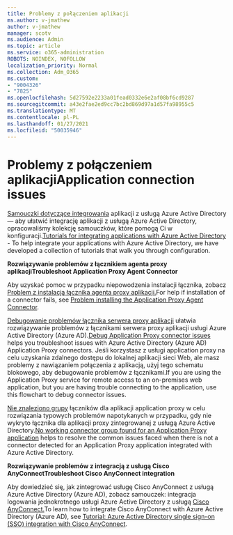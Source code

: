 ```yaml
---
title: Problemy z połączeniem aplikacji
ms.author: v-jmathew
author: v-jmathew
manager: scotv
ms.audience: Admin
ms.topic: article
ms.service: o365-administration
ROBOTS: NOINDEX, NOFOLLOW
localization_priority: Normal
ms.collection: Adm_O365
ms.custom:
- "9004326"
- "7825"
ms.openlocfilehash: 5d27592e2233a01fead0332e6e2af08bf6cd9287
ms.sourcegitcommit: a43e2fae2ed9cc7bc2bd869d97a1d57fa98955c5
ms.translationtype: MT
ms.contentlocale: pl-PL
ms.lasthandoff: 01/27/2021
ms.locfileid: "50035946"
---
```

# <a name="application-connection-issues"></a><span data-ttu-id="6d08d-102">Problemy z połączeniem aplikacji</span><span class="sxs-lookup"><span data-stu-id="6d08d-102">Application connection issues</span></span>

<span data-ttu-id="6d08d-103">[Samouczki dotyczące integrowania](https://docs.microsoft.com/azure/active-directory/saas-apps/tutorial-list) aplikacji z usługą Azure Active Directory — aby ułatwić integrację aplikacji z usługą Azure Active Directory, opracowaliśmy kolekcję samouczków, które pomogą Ci w konfiguracji.</span><span class="sxs-lookup"><span data-stu-id="6d08d-103">[Tutorials for integrating applications with Azure Active Directory](https://docs.microsoft.com/azure/active-directory/saas-apps/tutorial-list) - To help integrate your applications with Azure Active Directory, we have developed a collection of tutorials that walk you through configuration.</span></span>

<span data-ttu-id="6d08d-104">**Rozwiązywanie problemów z łącznikiem agenta proxy aplikacji**</span><span class="sxs-lookup"><span data-stu-id="6d08d-104">**Troubleshoot Application Proxy Agent Connector**</span></span>

<span data-ttu-id="6d08d-105">Aby uzyskać pomoc w przypadku niepowodzenia instalacji łącznika, zobacz [Problem z instalacją łącznika agenta proxy aplikacji.](https://docs.microsoft.com/azure/active-directory/manage-apps/application-proxy-connector-installation-problem)</span><span class="sxs-lookup"><span data-stu-id="6d08d-105">For help if installation of a connector fails, see [Problem installing the Application Proxy Agent Connector](https://docs.microsoft.com/azure/active-directory/manage-apps/application-proxy-connector-installation-problem).</span></span>

<span data-ttu-id="6d08d-106">[Debugowanie problemów łącznika serwera proxy aplikacji](https://docs.microsoft.com/azure/active-directory/manage-apps/application-proxy-debug-connectors) ułatwia rozwiązywanie problemów z łącznikami serwera proxy aplikacji usługi Azure Active Directory (Azure AD).</span><span class="sxs-lookup"><span data-stu-id="6d08d-106">[Debug Application Proxy connector issues](https://docs.microsoft.com/azure/active-directory/manage-apps/application-proxy-debug-connectors) helps you troubleshoot issues with Azure Active Directory (Azure AD) Application Proxy connectors.</span></span> <span data-ttu-id="6d08d-107">Jeśli korzystasz z usługi application proxy na celu uzyskania zdalnego dostępu do lokalnej aplikacji sieci Web, ale masz problemy z nawiązaniem połączenia z aplikacją, użyj tego schematu blokowego, aby debugowanie problemów z łącznikami.</span><span class="sxs-lookup"><span data-stu-id="6d08d-107">If you are using the Application Proxy service for remote access to an on-premises web application, but you are having trouble connecting to the application, use this flowchart to debug connector issues.</span></span>

<span data-ttu-id="6d08d-108">[Nie znaleziono grupy](https://docs.microsoft.com/azure/active-directory/manage-apps/application-proxy-connectivity-no-working-connector) łączników dla aplikacji application proxy w celu rozwiązania typowych problemów napotykanych w przypadku, gdy nie wykryto łącznika dla aplikacji proxy zintegrowanej z usługą Azure Active Directory.</span><span class="sxs-lookup"><span data-stu-id="6d08d-108">[No working connector group found for an Application Proxy application](https://docs.microsoft.com/azure/active-directory/manage-apps/application-proxy-connectivity-no-working-connector) helps to resolve the common issues faced when there is not a connector detected for an Application Proxy application integrated with Azure Active Directory.</span></span>

<span data-ttu-id="6d08d-109">**Rozwiązywanie problemów z integracją z usługą Cisco AnyConnect**</span><span class="sxs-lookup"><span data-stu-id="6d08d-109">**Troubleshoot Cisco AnyConnect integration**</span></span>

<span data-ttu-id="6d08d-110">Aby dowiedzieć się, jak zintegrować usługę Cisco AnyConnect z usługą Azure Active Directory (Azure AD), zobacz samouczek: integracja logowania jednokrotnego usługi Azure Active Directory z usługą [Cisco AnyConnect.](https://docs.microsoft.com/azure/active-directory/saas-apps/cisco-anyconnect)</span><span class="sxs-lookup"><span data-stu-id="6d08d-110">To learn how to integrate Cisco AnyConnect with Azure Active Directory (Azure AD), see [Tutorial: Azure Active Directory single sign-on (SSO) integration with Cisco AnyConnect](https://docs.microsoft.com/azure/active-directory/saas-apps/cisco-anyconnect).</span></span>
